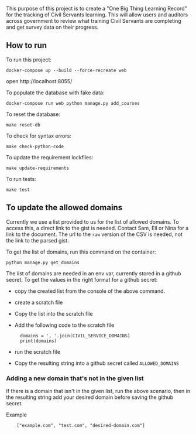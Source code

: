 This purpose of this project is to create a "One Big Thing Learning Record" for the tracking of Civil Servants learning. This will allow users and auditors across government to review what training Civil Servants are completing and get survey data on their progress.

## How to run

To run this project:

    docker-compose up --build --force-recreate web

open http://localhost:8055/

To populate the database with fake data:

    docker-compose run web python manage.py add_courses

To reset the database:

    make reset-db

To check for syntax errors:

    make check-python-code

To update the requirement lockfiles:

    make update-requirements

To run tests:

    make test

## To update the allowed domains

Currently we use a list provided to us for the list of allowed domains. To access this, a direct link to the gist is needed.
Contact Sam, Ell or Nina for a link to the document. The url to the `raw` version of the CSV is needed, not the link to the parsed gist.

To get the list of domains, run this command on the container:

    python manage.py get_domains

The list of domains are needed in an env var, currently stored in a github secret. To get the values in the right format for a github secret:

- copy the created list from the console of the above command.
- create a scratch file
- Copy the list into the scratch file
- Add the following code to the scratch file

        domains = ', '.join(CIVIL_SERVICE_DOMAINS)
        print(domains)

- run the scratch file
- Copy the resulting string into a github secret called `ALLOWED_DOMAINS`

### Adding a new domain that's not in the given list

If there is a domain that isn't in the given list, run the above scenario, then in the resulting string add your desired domain before saving the github secret.

Example

        ["example.com", "test.com", "desired-domain.com"]
